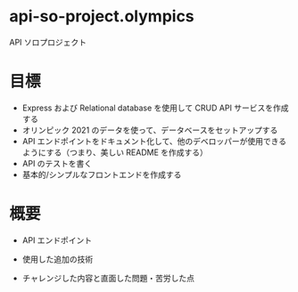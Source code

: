 # api-so-project.olympics

API ソロプロジェクト

# 目標

- Express および Relational database を使用して CRUD API サービスを作成する
- オリンピック 2021 のデータを使って、データベースをセットアップする
- API エンドポイントをドキュメント化して、他のデベロッパーが使用できるようにする（つまり、美しい README を作成する）
- API のテストを書く
- 基本的/シンプルなフロントエンドを作成する

# 概要

- API エンドポイント

- 使用した追加の技術

- チャレンジした内容と直面した問題・苦労した点
